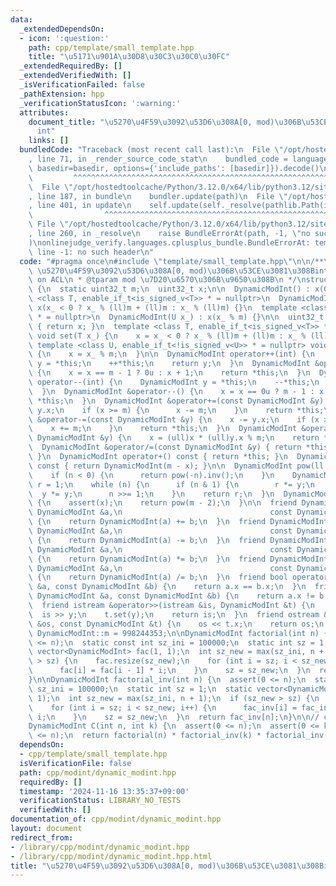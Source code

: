 ```yaml
---
data:
  _extendedDependsOn:
  - icon: ':question:'
    path: cpp/template/small_template.hpp
    title: "\u5171\u901A\u30D8\u30C3\u30C0\u30FC"
  _extendedRequiredBy: []
  _extendedVerifiedWith: []
  _isVerificationFailed: false
  _pathExtension: hpp
  _verificationStatusIcon: ':warning:'
  attributes:
    document_title: "\u5270\u4F59\u3092\u53D6\u308A[0, mod)\u306B\u53CE\u3081\u308B\
      int"
    links: []
  bundledCode: "Traceback (most recent call last):\n  File \"/opt/hostedtoolcache/Python/3.12.0/x64/lib/python3.12/site-packages/onlinejudge_verify/documentation/build.py\"\
    , line 71, in _render_source_code_stat\n    bundled_code = language.bundle(stat.path,\
    \ basedir=basedir, options={'include_paths': [basedir]}).decode()\n          \
    \         ^^^^^^^^^^^^^^^^^^^^^^^^^^^^^^^^^^^^^^^^^^^^^^^^^^^^^^^^^^^^^^^^^^^^^^^^^^^^^^^^^\n\
    \  File \"/opt/hostedtoolcache/Python/3.12.0/x64/lib/python3.12/site-packages/onlinejudge_verify/languages/cplusplus.py\"\
    , line 187, in bundle\n    bundler.update(path)\n  File \"/opt/hostedtoolcache/Python/3.12.0/x64/lib/python3.12/site-packages/onlinejudge_verify/languages/cplusplus_bundle.py\"\
    , line 401, in update\n    self.update(self._resolve(pathlib.Path(included), included_from=path))\n\
    \                ^^^^^^^^^^^^^^^^^^^^^^^^^^^^^^^^^^^^^^^^^^^^^^^^^^^^^^^^^\n \
    \ File \"/opt/hostedtoolcache/Python/3.12.0/x64/lib/python3.12/site-packages/onlinejudge_verify/languages/cplusplus_bundle.py\"\
    , line 260, in _resolve\n    raise BundleErrorAt(path, -1, \"no such header\"\
    )\nonlinejudge_verify.languages.cplusplus_bundle.BundleErrorAt: template/small_template.hpp:\
    \ line -1: no such header\n"
  code: "#pragma once\n#include \"template/small_template.hpp\"\n\n/**\n * @brief\
    \ \u5270\u4F59\u3092\u53D6\u308A[0, mod)\u306B\u53CE\u3081\u308Bint\n * based\
    \ on ACL\n * @tparam mod \u7D20\u6570\u306B\u9650\u308B\n */\nstruct DynamicModInt\
    \ {\n  static uint32_t m;\n  uint32_t x;\n\n  DynamicModInt() : x(0) {}\n  template\
    \ <class T, enable_if_t<is_signed_v<T>> * = nullptr>\n  DynamicModInt(T x_) :\
    \ x(x_ < 0 ? x_ % (ll)m + (ll)m : x_ % (ll)m) {}\n  template <class U, enable_if_t<!is_signed_v<U>>\
    \ * = nullptr>\n  DynamicModInt(U x_) : x(x_ % m) {}\n\n  uint32_t get() const\
    \ { return x; }\n  template <class T, enable_if_t<is_signed_v<T>> * = nullptr>\
    \ void set(T x_) {\n    x = x_ < 0 ? x_ % (ll)m + (ll)m : x_ % (ll)m;\n  }\n \
    \ template <class U, enable_if_t<!is_signed_v<U>> * = nullptr> void set(U x_)\
    \ {\n    x = x_ % m;\n  }\n\n  DynamicModInt operator++(int) {\n    DynamicModInt\
    \ y = *this;\n    ++*this;\n    return y;\n  }\n  DynamicModInt &operator++()\
    \ {\n    x = x == m - 1 ? 0u : x + 1;\n    return *this;\n  }\n  DynamicModInt\
    \ operator--(int) {\n    DynamicModInt y = *this;\n    --*this;\n    return y;\n\
    \  }\n  DynamicModInt &operator--() {\n    x = x == 0u ? m - 1 : x - 1;\n    return\
    \ *this;\n  }\n  DynamicModInt &operator+=(const DynamicModInt &y) {\n    x +=\
    \ y.x;\n    if (x >= m) {\n      x -= m;\n    }\n    return *this;\n  }\n  DynamicModInt\
    \ &operator-=(const DynamicModInt &y) {\n    x -= y.x;\n    if (x >= m) {\n  \
    \    x += m;\n    }\n    return *this;\n  }\n  DynamicModInt &operator*=(const\
    \ DynamicModInt &y) {\n    x = (ull)x * (ull)y.x % m;\n    return *this;\n  }\n\
    \  DynamicModInt &operator/=(const DynamicModInt &y) { return *this *= y.inv();\
    \ }\n  DynamicModInt operator+() const { return *this; }\n  DynamicModInt operator-()\
    \ const { return DynamicModInt(m - x); }\n\n  DynamicModInt pow(ll n) const {\n\
    \    if (n < 0) {\n      return pow(-n).inv();\n    }\n    DynamicModInt y = *this,\
    \ r = 1;\n    while (n) {\n      if (n & 1) {\n        r *= y;\n      }\n    \
    \  y *= y;\n      n >>= 1;\n    }\n    return r;\n  }\n  DynamicModInt inv() const\
    \ {\n    assert(x);\n    return pow(m - 2);\n  }\n\n  friend DynamicModInt operator+(const\
    \ DynamicModInt &a,\n                                 const DynamicModInt &b)\
    \ {\n    return DynamicModInt(a) += b;\n  }\n  friend DynamicModInt operator-(const\
    \ DynamicModInt &a,\n                                 const DynamicModInt &b)\
    \ {\n    return DynamicModInt(a) -= b;\n  }\n  friend DynamicModInt operator*(const\
    \ DynamicModInt &a,\n                                 const DynamicModInt &b)\
    \ {\n    return DynamicModInt(a) *= b;\n  }\n  friend DynamicModInt operator/(const\
    \ DynamicModInt &a,\n                                 const DynamicModInt &b)\
    \ {\n    return DynamicModInt(a) /= b;\n  }\n  friend bool operator==(const DynamicModInt\
    \ &a, const DynamicModInt &b) {\n    return a.x == b.x;\n  }\n  friend bool operator!=(const\
    \ DynamicModInt &a, const DynamicModInt &b) {\n    return a.x != b.x;\n  }\n\n\
    \  friend istream &operator>>(istream &is, DynamicModInt &t) {\n    ll y;\n  \
    \  is >> y;\n    t.set(y);\n    return is;\n  }\n  friend ostream &operator<<(ostream\
    \ &os, const DynamicModInt &t) {\n    os << t.x;\n    return os;\n  }\n};\nuint32_t\
    \ DynamicModInt::m = 998244353;\n\nDynamicModInt factorial(int n) {\n  assert(0\
    \ <= n);\n  static const int sz_ini = 100000;\n  static int sz = 1;\n  static\
    \ vector<DynamicModInt> fac(1, 1);\n  int sz_new = max(sz_ini, n + 1);\n  if (sz_new\
    \ > sz) {\n    fac.resize(sz_new);\n    for (int i = sz; i < sz_new; i++) {\n\
    \      fac[i] = fac[i - 1] * i;\n    }\n    sz = sz_new;\n  }\n  return fac[n];\n\
    }\n\nDynamicModInt factorial_inv(int n) {\n  assert(0 <= n);\n  static const int\
    \ sz_ini = 100000;\n  static int sz = 1;\n  static vector<DynamicModInt> fac_inv(1,\
    \ 1);\n  int sz_new = max(sz_ini, n + 1);\n  if (sz_new > sz) {\n    fac_inv.resize(sz_new);\n\
    \    for (int i = sz; i < sz_new; i++) {\n      fac_inv[i] = fac_inv[i - 1] /\
    \ i;\n    }\n    sz = sz_new;\n  }\n  return fac_inv[n];\n}\n\n// combination\n\
    DynamicModInt C(int n, int k) {\n  assert(0 <= n);\n  assert(0 <= k);\n  assert(k\
    \ <= n);\n  return factorial(n) * factorial_inv(k) * factorial_inv(n - k);\n}"
  dependsOn:
  - cpp/template/small_template.hpp
  isVerificationFile: false
  path: cpp/modint/dynamic_modint.hpp
  requiredBy: []
  timestamp: '2024-11-16 13:35:37+09:00'
  verificationStatus: LIBRARY_NO_TESTS
  verifiedWith: []
documentation_of: cpp/modint/dynamic_modint.hpp
layout: document
redirect_from:
- /library/cpp/modint/dynamic_modint.hpp
- /library/cpp/modint/dynamic_modint.hpp.html
title: "\u5270\u4F59\u3092\u53D6\u308A[0, mod)\u306B\u53CE\u3081\u308Bint"
---
```

